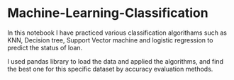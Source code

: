 # Machine-Learning-Classification
In this notebook I have practiced various classification algorithams such as KNN, Decision tree, Support Vector machine and logistic regression to predict the status of loan.

I used pandas library to load the data and applied the algorithms, and find the best one for this specific dataset by accuracy evaluation methods.
